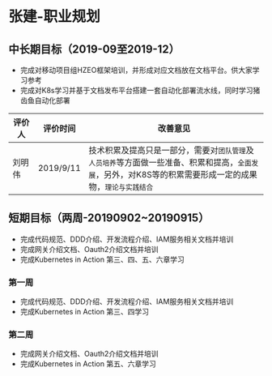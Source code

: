 # 张建-职业规划

## 中长期目标（2019-09至2019-12）

- 完成对移动项目组HZEO框架培训，并形成对应文档放在文档平台。供大家学习参考
- 完成对K8s学习并基于文档发布平台搭建一套自动化部署流水线，同时学习猪齿鱼自动化部署

<style>
table th:first-of-type {
	width: 10%;
}
table th:nth-of-type(2) {
	width: 10%;
}
</style>
评价人|评价时间|改善意见
---|---|---
刘明伟|2019/9/11|技术积累及提高只是一部分，需要对`团队管理`及`人员培养`等方面做一些准备、积累和提高，`全面发展`，另外，对K8S等的积累需要形成一定的成果物，`理论与实践结合`

## 短期目标（两周-20190902~20190915）

- 完成代码规范、DDD介绍、开发流程介绍、IAM服务相关文档并培训
- 完成网关介绍文档、Oauth2介绍文档并培训
- 完成Kubernetes in Action 第三、四、五、六章学习

### 第一周

-   完成代码规范、DDD介绍、开发流程介绍、IAM服务相关文档并培训
-   完成Kubernetes in Action 第三、四学习

### 第二周

-   完成网关介绍文档、Oauth2介绍文档并培训
-   完成Kubernetes in Action 第五、六章学习